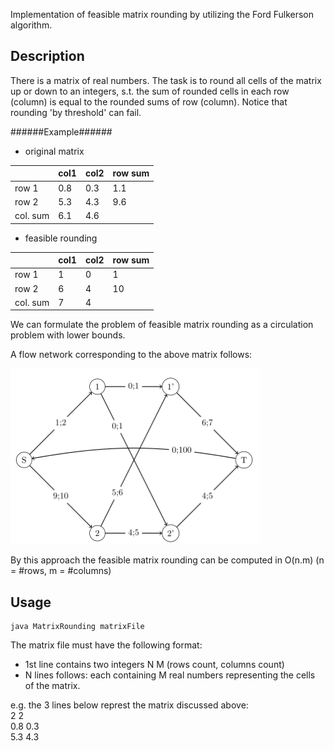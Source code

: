 Implementation of feasible matrix rounding by utilizing the Ford Fulkerson algorithm.

## Description ##

There is a matrix of real numbers. The task is to round all cells of the matrix up or down to an integers, s.t. the sum of rounded cells in each row (column) is equal to the rounded sums of row (column).
Notice that rounding 'by threshold' can fail.

######Example######

* original matrix

|          | col1 | col2 | row sum |                         
|----------|------|------|---------|
| row 1    | 0.8  | 0.3  | 1.1     |
| row 2    | 5.3  | 4.3  | 9.6     |
| col. sum | 6.1    | 4.6  |         |


* feasible rounding

|          | col1 | col2 | row sum |
|----------|------|------|---------|
| row 1    | 1  | 0  | 1     |
| row 2    | 6  | 4  | 10     |
| col. sum | 7    | 4  |         |

We can formulate the problem of feasible matrix rounding as a circulation problem with lower bounds.

A flow network corresponding to the above matrix follows:

<img src="https://github.com/FilipRy/algorithms/blob/master/MatrixRounding/flow_net.png?raw=true" alt="Corresponding flow network" width="400">

By this approach the feasible matrix rounding can be computed in O(n.m) (n = #rows, m = #columns)

## Usage ##
```
java MatrixRounding matrixFile
```

The matrix file must have the following format:
* 1st line contains two integers N M (rows count, columns count)
* N lines follows: each containing M real numbers representing the cells of the matrix.

e.g. the 3 lines below represt the matrix discussed above:<br/>
2 2<br/>
0.8 0.3<br/>
5.3 4.3<br/>
